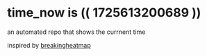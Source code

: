 # time_now is (( 1725613200689 ))

an automated repo that shows the currnent time

inspired by [breakingheatmap](https://github.com/breakingheatmap/breakingheatmap)